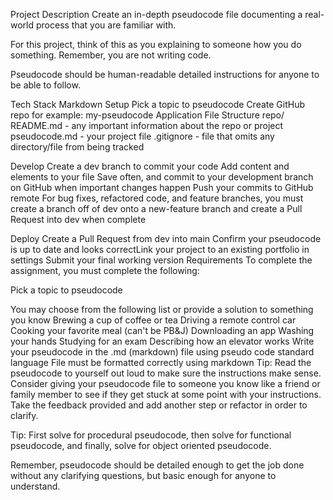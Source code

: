 Project Description
Create an in-depth pseudocode file documenting a real-world process that you are familiar with.

For this project, think of this as you explaining to someone how you do something. Remember, you are not writing code. 

Pseudocode should be human-readable detailed instructions for anyone to be able to follow.

Tech Stack
Markdown
Setup
Pick a topic to pseudocode
Create GitHub repo for example: my-pseudocode
Application File Structure
repo/
README.md - any important information about the repo or project
pseudocode.md - your project file
.gitignore - file that omits any directory/file from being tracked

Develop
Create a dev branch to commit your code
Add content and elements to your file
Save often, and commit to your development branch on GitHub when important changes happen
Push your commits to GitHub remote
For bug fixes, refactored code, and feature branches, you must create a branch off of dev onto a new-feature branch and create a Pull Request into dev when complete

Deploy
Create a Pull Request from dev into main
Confirm your pseudocode is up to date and looks correctLink your project to an existing portfolio in settings
Submit your final working version
Requirements
To complete the assignment, you must complete the following:

Pick a topic to pseudocode

You may choose from the following list or provide a solution to something you know
Brewing a cup of coffee or tea
Driving a remote control car
Cooking your favorite meal (can't be PB&J)
Downloading an app
Washing your hands
Studying for an exam
Describing how an elevator works
Write your pseudocode in the .md (markdown) file using pseudo code standard language
File must be formatted correctly using markdown
Tip: Read the pseudocode to yourself out loud to make sure the instructions make sense. Consider giving your pseudocode file to someone you know like a friend or family member to see if they get stuck at some point with your instructions. Take the feedback provided and add another step or refactor in order to clarify. 


Tip: First solve for procedural pseudocode, then solve for functional pseudocode, and finally, solve for object oriented pseudocode.

Remember, pseudocode should be detailed enough to get the job done without any clarifying questions, but basic enough for anyone to understand.

